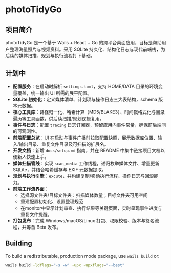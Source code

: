 # photoTidyGo

## 项目简介
photoTidyGo 是一个基于 Wails + React + Go 的跨平台桌面应用，目标是帮助用户整理海量照片与视频资料。采用 SQLite 持久化、结构化日志与现代前端栈，为后续的媒体扫描、规划与执行流程打下基础。

## 计划中
- **配置服务**：在启动时解析 `settings.toml`，支持 HOME/DATA 目录的环境变量覆盖，统一输出 UI 所需的展平配置。
- **SQLite 初始化**：定义媒体清单、计划项与操作日志三大表结构，schema 版本元数据。
- **核心工具库**：路径归一化、哈希计算（MD5/BLAKE3）、时间戳格式化与目录遍历等工具函数，供后续扫描/规划逻辑复用。
- **事件与日志**：配置 `tracing` 日志订阅器，预留应用内事件常量，确保前后端间的可观测性。
- **前端配置总览**：UI 在启动与事件广播时拉取配置快照，展示数据库位置、输入/输出目录、重复文件目录及可扫描的扩展名。
- **开发文档**：新增 `docs/setup.md` 指南，并在 README 中集中链接项目文档以便新人快速上手。
- **媒体扫描管线**：实现 `scan_media` 工作线程，递归枚举媒体文件、增量更新 SQLite，并结合哈希缓存与 EXIF 元数据提取。
- **规划与执行引擎**：`excute`，并构建复制/移动执行流程、操作日志与回滚能力。
- **前端工作流界面**：
  - 选择源文件夹/目标文件夹：扫描媒体数量；目标文件夹可用空间
  - 重建配置初始化、设置整理规范
  - 在monitor中显示计划审查、执行结果等关键页面，实时呈现事件进度与重复文件提醒。
- **打包发布**：完成 Windows/macOS/Linux 打包、权限校验、版本与签名流程，并筹备 Beta 发布。

## Building

To build a redistributable, production mode package, use `wails build` or:

```bash
wails build -ldflags="-s -w" -upx -upxflags="--best"
```
